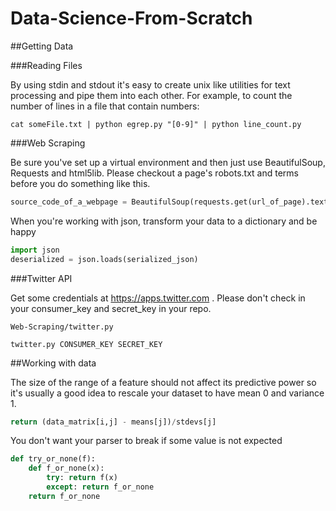 # Data-Science-From-Scratch

##Getting Data

###Reading Files

By using stdin and stdout it's easy to create unix like utilities for text processing and pipe them into each other. For example, to count the number of lines in a file that contain numbers:

```
cat someFile.txt | python egrep.py "[0-9]" | python line_count.py 
```

###Web Scraping

Be sure you've set up a virtual environment and then just use BeautifulSoup, Requests and html5lib. Please checkout  a page's robots.txt and terms before you do something like this.

```python
source_code_of_a_webpage = BeautifulSoup(requests.get(url_of_page).text,'html5lib')
```

When you're working with json, transform your data to a dictionary and be happy

```python
import json
deserialized = json.loads(serialized_json)
```

###Twitter API

Get some credentials at https://apps.twitter.com . Please don't check in your consumer_key and secret_key in your repo.

```
Web-Scraping/twitter.py

twitter.py CONSUMER_KEY SECRET_KEY
```

##Working with data

The size of the range of a feature should not affect its predictive power so it's usually a good idea to rescale your dataset to have mean 0 and variance 1.
```python
return (data_matrix[i,j] - means[j])/stdevs[j]
```

You don't want your parser to break if some value is not expected
```python
def try_or_none(f):
    def f_or_none(x):
        try: return f(x)
        except: return f_or_none
    return f_or_none
```

